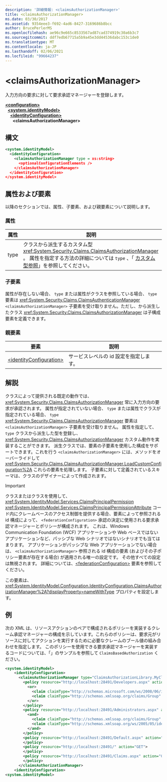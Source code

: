 ```yaml
---
description: '詳細情報: <claimsAuthorizationManager>'
title: <claimsAuthorizationManager>
ms.date: 03/30/2017
ms.assetid: 9354eee3-f692-4ad6-8427-3169686b8bcc
author: BrucePerlerMS
ms.openlocfilehash: ae96c9e665c8533567ad87cad374919c30a6b3c7
ms.sourcegitcommit: ddf7edb67715a5b9a45e3dd44536dabc153c1de0
ms.translationtype: MT
ms.contentlocale: ja-JP
ms.lasthandoff: 02/06/2021
ms.locfileid: "99664237"
---
```

# \<claimsAuthorizationManager>

入力方向の要求に対して要求承認マネージャーを登録します。  
  
[**\<configuration>**](../configuration-element.md)\
&nbsp;&nbsp;[**\<system.identityModel>**](system-identitymodel.md)\
&nbsp;&nbsp;&nbsp;&nbsp;[**\<identityConfiguration>**](identityconfiguration.md)\
&nbsp;&nbsp;&nbsp;&nbsp;&nbsp;&nbsp;**\<claimsAuthorizationManager>**  
  
## <a name="syntax"></a>構文  
  
```xml  
<system.identityModel>  
  <identityConfiguration>  
    <claimsAuthorizationManager type = xs:string>  
      <optionalConfigurationElements />  
    </claimsAuthorizationManager>  
  </identityConfiguration>  
</system.identityModel>  
```  
  
## <a name="attributes-and-elements"></a>属性および要素  

 以降のセクションでは、属性、子要素、および親要素について説明します。  
  
### <a name="attributes"></a>属性  
  
|属性|説明|  
|---------------|-----------------|  
|type|クラスから派生するカスタム型 <xref:System.Security.Claims.ClaimsAuthorizationManager> 。 属性を指定する方法の詳細については `type` 、「 [カスタム型参照](../windows-workflow-foundation/index.md)」を参照してください。|  
  
### <a name="child-elements"></a>子要素  

 属性が存在しない場合、 `type` または属性がクラスを参照している場合、 `type` 要素は <xref:System.Security.Claims.ClaimsAuthenticationManager> `<claimsAuthorizationManager>` 子要素を受け取りません。ただし、から派生したクラス <xref:System.Security.Claims.ClaimsAuthorizationManager> は子構成要素を定義できます。  
  
### <a name="parent-elements"></a>親要素  
  
|要素|説明|  
|-------------|-----------------|  
|[\<identityConfiguration>](identityconfiguration.md)|サービスレベルの id 設定を指定します。|  
  
## <a name="remarks"></a>解説  

 クラスによって提供される既定の動作では、 <xref:System.Security.Claims.ClaimsAuthorizationManager> 常に入力方向の要求が承認されます。 属性が指定されていない場合、 `type` または属性でクラスが指定されている場合、 `type` <xref:System.Security.Claims.ClaimsAuthorizationManager> 要素は `<claimsAuthorizationManager>` 子要素を受け取りません。 属性を指定して、 `type` クラスから派生した型を登録し、 <xref:System.Security.Claims.ClaimsAuthorizationManager> カスタム動作を実装することができます。 派生クラスでは、要素の子要素を使用した構成をサポートできます。これを行う `<claimsAuthorizationManager>` には、メソッドをオーバーライドして <xref:System.Security.Claims.ClaimsAuthorizationManager.LoadCustomConfiguration%2A> これらの要素を処理します。 子要素に対して定義されているスキーマは、クラスのデザイナーによって作成されます。  
  
> [!IMPORTANT]
> クラスまたはクラスを使用して、 <xref:System.IdentityModel.Services.ClaimsPrincipalPermission> <xref:System.IdentityModel.Services.ClaimsPrincipalPermissionAttribute> コード内にクレームベースのアクセス制御を提供する場合、要素によって参照される id 構成によって、 `<federationConfiguration>` 承認の決定に使用される要求承認マネージャーとポリシーが構成されます。 これは、Windows Communication Foundation (WCF) アプリケーションや Web ベースではないアプリケーションなど、パッシブな Web シナリオではないシナリオでも当てはまります。 アプリケーションがパッシブな Web アプリケーションでない場合は、 `<claimsAuthorizationManager>` 参照される id 構成の要素 (およびその子ポリシー要素が存在する場合) が適用される唯一の設定です。 その他すべての設定は無視されます。 詳細については、[\<federationConfiguration>](federationconfiguration.md) 要素を参照してください。  
  
 この要素は、 <xref:System.IdentityModel.Configuration.IdentityConfiguration.ClaimsAuthorizationManager%2A?displayProperty=nameWithType> プロパティを設定します。  
  
## <a name="example"></a>例  

 次の XML は、リソースアクションのペアで構成されるポリシーを実装するクレーム承認マネージャーの構成を示しています。これらのポリシーは、要求元がリソースに対してアクションを実行するために必要なクレームのブール値の組み合わせを指定します。 このポリシーを使用できる要求承認マネージャーを実装するコードについては、「」のサンプルを参照して `ClaimsBasedAuthorization` ください。  
  
```xml  
<system.identityModel>  
    <identityConfiguration>  
      <claimsAuthorizationManager type="ClaimsAuthorizationLibrary.MyClaimsAuthorizationManager, ClaimsAuthorizationLibrary">  
        <policy resource="http://localhost:28491/Developers.aspx" action="GET">  
          <or>  
            <claim claimType="http://schemas.microsoft.com/ws/2008/06/identity/claims/role" claimValue="developer" />  
            <claim claimType="http://schemas.xmlsoap.org/claims/Group" claimValue="Administrator" />  
          </or>  
        </policy>  
        <policy resource="http://localhost:28491/Administrators.aspx" action="GET">  
          <and>  
            <claim claimType="http://schemas.xmlsoap.org/claims/Group" claimValue="Administrator" />  
            <claim claimType="http://schemas.xmlsoap.org/ws/2005/05/identity/claims/country" claimValue="USA" />  
          </and>  
        </policy>  
        <policy resource="http://localhost:28491/Default.aspx" action="GET">  
        </policy>  
        <policy resource="http://localhost:28491/" action="GET">  
        </policy>  
        <policy resource="http://localhost:28491/Claims.aspx" action="GET">  
        </policy>  
      </claimsAuthorizationManager>  
    <identityConfiguration>  
<system.identityModel>  
```
